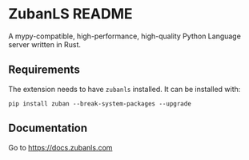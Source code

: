 # ZubanLS README

A mypy-compatible, high-performance, high-quality Python Language server written in Rust.

## Requirements

The extension needs to have `zubanls` installed. It can be installed with:

```
pip install zuban --break-system-packages --upgrade
```

## Documentation

Go to https://docs.zubanls.com

